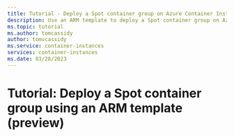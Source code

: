 ```yaml
---
title: Tutorial - Deploy a Spot container group on Azure Container Instances
description: Use an ARM template to deploy a Spot container group on Azure Continer Instances
ms.topic: tutorial
ms.author: tomcassidy
author: tomvcassidy
ms.service: container-instances
services: container-instances
ms.date: 03/28/2023
---
```


# Tutorial: Deploy a Spot container group using an ARM template (preview)